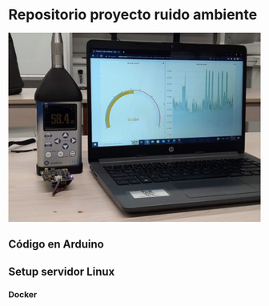# Repositorio proyecto ruido ambiente
![ubidots-dashboard](img/demo.jpg)

## Código en Arduino


## Setup servidor Linux

### Docker

